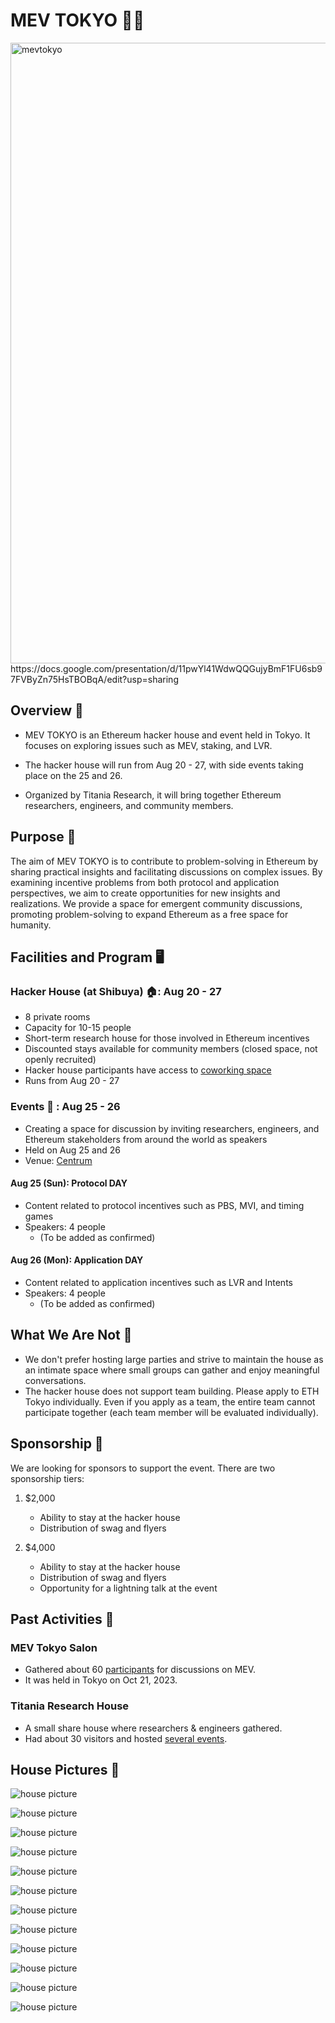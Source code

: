 # MEV TOKYO 🗼🚀
<img width="993" alt="mevtokyo" src="ogp.png">
https://docs.google.com/presentation/d/11pwYl41WdwQQGujyBmF1FU6sb97FVByZn75HsTBOBqA/edit?usp=sharing

## Overview 📝

- MEV TOKYO is an Ethereum hacker house and event held in Tokyo. It focuses on exploring issues such as MEV, staking, and LVR.

- The hacker house will run from Aug 20 - 27, with side events taking place on the 25 and 26.

- Organized by Titania Research, it will bring together Ethereum researchers, engineers, and community members.

## Purpose 🧭

The aim of MEV TOKYO is to contribute to problem-solving in Ethereum by sharing practical insights and facilitating discussions on complex issues. By examining incentive problems from both protocol and application perspectives, we aim to create opportunities for new insights and realizations. We provide a space for emergent community discussions, promoting problem-solving to expand Ethereum as a free space for humanity.


## Facilities and Program 🖥️

### Hacker House (at Shibuya) 🏠: Aug 20 - 27
- 8 private rooms
- Capacity for 10-15 people
- Short-term research house for those involved in Ethereum incentives
- Discounted stays available for community members (closed space, not openly recruited)
- Hacker house participants have access to [coworking space](https://centrum.studio/)
- Runs from Aug 20 - 27

### Events 🎫 : Aug 25 - 26
- Creating a space for discussion by inviting researchers, engineers, and Ethereum stakeholders from around the world as speakers
- Held on Aug 25 and 26
- Venue: [Centrum](https://centrum.studio/)

#### Aug 25 (Sun): Protocol DAY
- Content related to protocol incentives such as PBS, MVI, and timing games
- Speakers: 4 people
  - (To be added as confirmed)

#### Aug 26 (Mon): Application DAY
- Content related to application incentives such as LVR and Intents
- Speakers: 4 people
  - (To be added as confirmed)


## What We Are Not 🚧
- We don't prefer hosting large parties and strive to maintain the house as an intimate space where small groups can gather and enjoy meaningful conversations.
- The hacker house does not support team building. Please apply to ETH Tokyo individually. Even if you apply as a team, the entire team cannot participate together (each team member will be evaluated individually).


## Sponsorship 🤝

We are looking for sponsors to support the event. There are two sponsorship tiers:

1. $2,000
    - Ability to stay at the hacker house
    - Distribution of swag and flyers

2. $4,000
    - Ability to stay at the hacker house
    - Distribution of swag and flyers
    - Opportunity for a lightning talk at the event


## Past Activities 📜
### MEV Tokyo Salon
- Gathered about 60 [participants](https://x.com/keccak254/status/1716307800316608721) for discussions on MEV.
- It was held in Tokyo on Oct 21, 2023.

### Titania Research House
- A small share house where researchers & engineers gathered.
- Had about 30 visitors and hosted [several events](https://note.com/vita5/n/n4da1314c89ed).


## House Pictures 🏡
![house picture](assets/image.png)

![house picture](assets/image-1.png)

![house picture](assets/image-2.png)

![house picture](assets/image-3.png)

![house picture](assets/image-11.png)

![house picture](assets/image-4.png)

![house picture](assets/image-5.png)

![house picture](assets/image-6.png)

![house picture](assets/image-9.png)

![house picture](assets/image-10.png)

![house picture](assets/image-8.png)

![house picture](assets/image-7.png)
